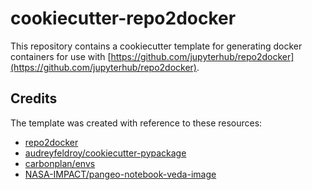 # cookiecutter-repo2docker

This repository contains a cookiecutter template for generating docker containers for use with [https://github.com/jupyterhub/repo2docker](https://github.com/jupyterhub/repo2docker).

## Credits

The template was created with reference to these resources:
- [repo2docker](https://github.com/jupyterhub/repo2docker)
- [audreyfeldroy/cookiecutter-pypackage](https://github.com/audreyfeldroy/cookiecutter-pypackage)
- [carbonplan/envs](https://github.com/carbonplan/envs)
- [NASA-IMPACT/pangeo-notebook-veda-image](https://github.com/NASA-IMPACT/pangeo-notebook-veda-image)
